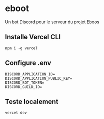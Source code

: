 # eboot
Un bot Discord pour le serveur du projet Eboos

## Installe Vercel CLI
```
npm i -g vercel
```

## Configure .env
```
DISCORD_APPLICATION_ID=
DISCORD_APPLICATION_PUBLIC_KEY=
DISCORD_BOT_TOKEN=
DISCORD_GUILD_ID=
```

## Teste localement
```
vercel dev
```

